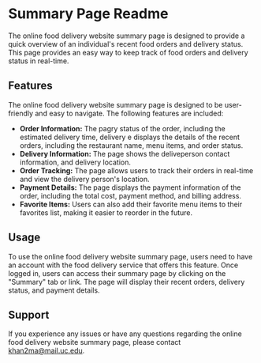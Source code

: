 # Summary Page Readme
The online food delivery website summary page is designed to provide a quick overview of an individual's recent food orders and delivery status. This page provides an easy way to keep track of food orders and delivery status in real-time.

## Features
The online food delivery website summary page is designed to be user-friendly and easy to navigate. The following features are included:

* **Order Information:** The pagry status of the order, including the estimated delivery time, delivery e displays the details of the recent orders, including the restaurant name, menu items, and order status.
* **Delivery Information:** The page shows the deliveperson contact information, and delivery location.
* **Order Tracking:** The page allows users to track their orders in real-time and view the delivery person's location.
* **Payment Details:** The page displays the payment information of the order, including the total cost, payment method, and billing address.
* **Favorite Items:** Users can also add their favorite menu items to their favorites list, making it easier to reorder in the future.

## Usage
To use the online food delivery website summary page, users need to have an account with the food delivery service that offers this feature. Once logged in, users can access their summary page by clicking on the "Summary" tab or link. The page will display their recent orders, delivery status, and payment details.

## Support
If you experience any issues or have any questions regarding the online food delivery website summary page, please contact khan2ma@mail.uc.edu.
